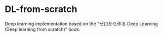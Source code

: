 # DL-from-scratch
Deep learning implementation based on the "ゼロから作る Deep Learning (Deep learning from scratch)" book.

